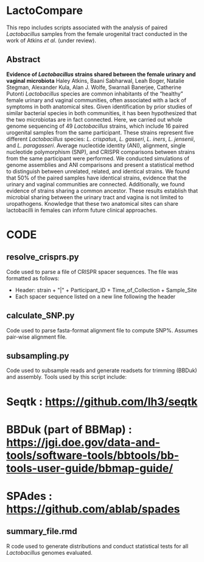 # LactoCompare
This repo includes scripts associated with the analysis of paired *Lactobacillus* samples from the female urogenital tract conducted in the work of Atkins *et al*. (under review).

## Abstract
**Evidence of *Lactobacillus* strains shared between the female urinary and vaginal microbiota**
Haley Atkins, Baani Sabharwal, Leah Boger, Natalie Stegman, Alexander Kula, Alan J. Wolfe, Swarnali Banerjee, Catherine Putonti
*Lactobacillus* species are common inhabitants of the “healthy” female urinary and vaginal communities, often associated with a lack of symptoms in both anatomical sites. Given identification by prior studies of similar bacterial species in both communities, it has been hypothesized that the two microbiotas are in fact connected. Here, we carried out whole genome sequencing of 49 *Lactobacillus* strains, which include 16 paired urogenital samples from the same participant. These strains represent five different *Lactobacillus* species: *L. crispatus*, *L. gasseri*, *L. iners*, *L. jensenii*, and *L. paragasseri*. Average nucleotide identity (ANI), alignment, single nucleotide polymorphism (SNP), and CRISPR comparisons between strains from the same participant were performed. We conducted simulations of genome assemblies and ANI comparisons and present a statistical method to distinguish between unrelated, related, and identical strains. We found that 50% of the paired samples have identical strains, evidence that the urinary and vaginal communities are connected. Additionally, we found evidence of strains sharing a common ancestor. These results establish that microbial sharing between the urinary tract and vagina is not limited to uropathogens. Knowledge that these two anatomical sites can share lactobacilli in females can inform future clinical approaches.

# CODE

## resolve_crisprs.py
Code used to parse a file of CRISPR spacer sequences. The file was formatted as follows:
* Header: strain + "|" + Participant_ID + Time_of_Collection + Sample_Site
* Each spacer sequence listed on a new line following the header

## calculate_SNP.py
Code used to parse fasta-format alignment file to compute SNP%. Assumes pair-wise alignment file.

## subsampling.py
Code used to subsample reads and generate readsets for trimming (BBDuk) and assembly. Tools used by this script include:
# Seqtk : https://github.com/lh3/seqtk
# BBDuk (part of BBMap) : https://jgi.doe.gov/data-and-tools/software-tools/bbtools/bb-tools-user-guide/bbmap-guide/
# SPAdes : https://github.com/ablab/spades

## summary_file.rmd
R code used to generate distributions and conduct statistical tests for all *Lactobacillus* genomes evaluated.

